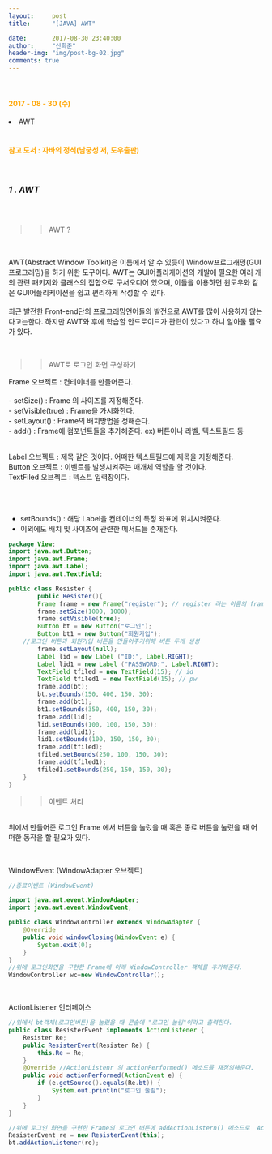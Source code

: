 ```yaml
---
layout:     post
title:      "[JAVA] AWT"

date:       2017-08-30 23:40:00
author:     "신희준"
header-img: "img/post-bg-02.jpg"
comments: true
---
```

<br>
<H4 style ="font-weight:bold; color : orange">2017 - 08 - 30 (수)</H4>

<li>AWT</li>


<br>
<H4 style ="font-weight:bold; color:orange;">참고 도서 : 자바의 정석(남궁성 저, 도우출판)</H4>
<br>

<h5 style = "font-size: 17px; font-weight : bold;">1 . AWT</h5>
<br>

>>AWT ?

<br>
<p>
AWT(Abstract Window Toolkit)은 이름에서 알 수 있듯이 Window프로그래밍(GUI프로그래밍)을 하기 위한 도구이다. AWT는 GUI어플리케이션의 개발에 필요한 여러 개의 관련 패키지와 클래스의 집합으로 구서오디어 있으며, 이들을 이용하면 윈도우와 같은 GUI어플리케이션을 쉽고 편리하게 작성할 수 있다.
<br><br>
최근 발전한 Front-end단의 프로그래밍언어들의 발전으로 AWT를 많이 사용하지 않는다고는한다. 하지만 AWT와 후에 학습할 안드로이드가 관련이 있다고 하니 알아둘 필요가 있다.
</p>
<br>

>>AWT로 로그인 화면 구성하기

<p>
Frame 오브젝트 : 컨테이너를 만들어준다.
<br><br>
- setSize() : Frame 의 사이즈를 지정해준다.<br>
- setVisible(true) : Frame을 가시화한다.<br>
- setLayout() : Frame의 배치방법을 정해준다.<br>
- add() : Frame에 컴포넌트들을 추가해준다. ex) 버튼이나 라벨, 텍스트필드 등 <br><br>

Label 오브젝트 : 제목 같은 것이다. 어떠한 텍스트필드에 제목을 지정해준다.<br>
Button 오브젝트 : 이벤트를 발생시켜주는 매개체 역할을 할 것이다. <br>
TextFiled 오브젝트 : 텍스트 입력창이다.

<br><br>
- setBounds() : 해당 Label을 컨테이너의 특정 좌표에 위치시켜준다.<br>
- 이외에도 배치 및 사이즈에 관련한 메서드들 존재한다.<br>

</p>

~~~java
package View;
import java.awt.Button;
import java.awt.Frame;
import java.awt.Label;
import java.awt.TextField;

public class Resister {
		public Resister(){
		Frame frame = new Frame("register"); // register 라는 이름의 frame을 하나만들어줌
		frame.setSize(1000, 1000);
		frame.setVisible(true);
		Button bt = new Button("로그인");
		Button bt1 = new Button("회원가입");
    //로그인 버튼과 회원가입 버튼을 만들어주기위해 버튼 두개 생성
		frame.setLayout(null);
		Label lid = new Label ("ID:", Label.RIGHT);
		Label lid1 = new Label ("PASSWORD:", Label.RIGHT);
		TextField tfiled = new TextField(15); // id
		TextField tfiled1 = new TextField(15); // pw
		frame.add(bt);
		bt.setBounds(150, 400, 150, 30);
		frame.add(bt1);
		bt1.setBounds(350, 400, 150, 30);
		frame.add(lid);
		lid.setBounds(100, 100, 150, 30);
		frame.add(lid1);
		lid1.setBounds(100, 150, 150, 30);
		frame.add(tfiled);
		tfiled.setBounds(250, 100, 150, 30);
		frame.add(tfiled1);
		tfiled1.setBounds(250, 150, 150, 30);
	}
}
~~~


>>이벤트 처리

<p>
<br>위에서 만들어준 로그인 Frame 에서 버튼을 눌렀을 때 혹은 종료 버튼을 눌렀을 때 어떠한 동작을 할 필요가 있다.<br>
</p>
<br>
<p>WindowEvent (WindowAdapter 오브젝트)</p>

~~~java
//종료이벤트 (WindowEvent)

import java.awt.event.WindowAdapter;
import java.awt.event.WindowEvent;

public class WindowController extends WindowAdapter {
	@Override
	public void windowClosing(WindowEvent e) {
		System.exit(0);
	}
}
//위에 로그인화면을 구현한 Frame에 아래 WindowController 객체를 추가해준다.
WindowController wc=new WindowController();
~~~

<br>
<p>ActionListener 인터페이스</p>

~~~java
//위에서 bt객체(로그인버튼)을 눌렀을 때 콘솔에 "로그인 눌림"이라고 출력한다.
public class ResisterEvent implements ActionListener {
	Resister Re;
	public ResisterEvent(Resister Re) {
		this.Re = Re;
	}
	@Override //ActionListenr 의 actionPerformed() 메소드를 재정의해준다.
	public void actionPerformed(ActionEvent e) {
		if (e.getSource().equals(Re.bt)) {
			System.out.println("로그인 눌림");
		}
	}
}

//위에 로그인 화면을 구현한 Frame의 로그인 버튼에 addActionListern() 메소드로  ActionListener인터페이스를 상속받은 ResisterEvent 객체를 넣어준다.
ResisterEvent re = new ResisterEvent(this);
bt.addActionListener(re);
~~~
